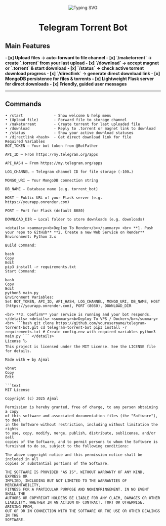 <p align="center">
  <img src="https://readme-typing-svg.herokuapp.com/?lines=Welcome+to+TorrentBot!" alt="Typing SVG"/>
</p>

<h1 align="center">
  Telegram Torrent Bot
</h1>

## Main Features
<b>
- [x] Upload files → auto-forward to file channel  
- [x] `/maketorrent` → create `.torrent` from your last upload  
- [x] `/download` → accept magnet or `.torrent` & start download  
- [x] `/status` → check active torrent download progress  
- [x] `/directlink` → generate direct download link  
- [x] MongoDB persistence for files & torrents  
- [x] Lightweight Flask server for direct downloads  
- [x] Friendly, guided user messages  
</b>

---

## Commands
```text
• /start              - Show welcome & help menu  
• (Upload file)       - Forward file to storage channel  
• /maketorrent        - Create torrent for last uploaded file  
• /download           - Reply to .torrent or magnet link to download  
• /status             - Show your active download statuses  
• /directlink <hash>  - Get direct download link for file  
Required Variables
BOT_TOKEN – Your bot token from @BotFather

API_ID – From https://my.telegram.org/apps

API_HASH – From https://my.telegram.org/apps

LOG_CHANNEL – Telegram channel ID for file storage (-100…)

MONGO_URI – Your MongoDB connection string

DB_NAME – Database name (e.g. torrent_bot)

HOST – Public URL of your Flask server (e.g. https://yourapp.onrender.com)

PORT – Port for Flask (default 8080)

DOWNLOAD_DIR – Local folder to store downloads (e.g. downloads)

<details> <summary><b>Deploy To Render</b></summary> <br> **1. Push your repo to GitHub** **2. Create a new Web Service on Render**
Environment: Python 3.x

Build Command:

bash
Copy
Edit
pip3 install -r requirements.txt
Start Command:

bash
Copy
Edit
python3 main.py
Environment Variables:
Set BOT_TOKEN, API_ID, API_HASH, LOG_CHANNEL, MONGO_URI, DB_NAME, HOST (https://yourapp.onrender.com), PORT (8080), DOWNLOAD_DIR

<br> **3. Confirm** your service is running and your bot responds. </details> <details> <summary><b>Deploy To VPS / Docker</b></summary> <br> ```bash git clone https://github.com/yourusername/telegram-torrent-bot.git cd telegram-torrent-bot pip3 install -r requirements.txt # Create config.env with required variables python3 main.py ``` </details>
License 🏷️
This project is licensed under the MIT License. See the LICENSE file for details.

Made with ❤️ by Ajmal

vbnet
Copy
Edit

```text
MIT License

Copyright (c) 2025 Ajmal

Permission is hereby granted, free of charge, to any person obtaining a copy
of this software and associated documentation files (the "Software"), to deal
in the Software without restriction, including without limitation the rights
to use, copy, modify, merge, publish, distribute, sublicense, and/or sell
copies of the Software, and to permit persons to whom the Software is
furnished to do so, subject to the following conditions:

The above copyright notice and this permission notice shall be included in all
copies or substantial portions of the Software.

THE SOFTWARE IS PROVIDED "AS IS", WITHOUT WARRANTY OF ANY KIND, EXPRESS OR
IMPLIED, INCLUDING BUT NOT LIMITED TO THE WARRANTIES OF MERCHANTABILITY,
FITNESS FOR A PARTICULAR PURPOSE AND NONINFRINGEMENT. IN NO EVENT SHALL THE
AUTHORS OR COPYRIGHT HOLDERS BE LIABLE FOR ANY CLAIM, DAMAGES OR OTHER
LIABILITY, WHETHER IN AN ACTION OF CONTRACT, TORT OR OTHERWISE, ARISING FROM,
OUT OF OR IN CONNECTION WITH THE SOFTWARE OR THE USE OR OTHER DEALINGS IN THE
SOFTWARE.
